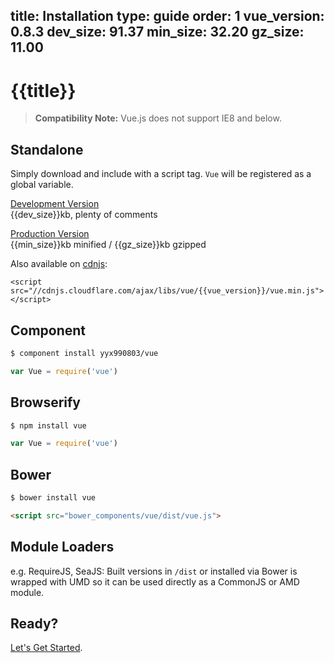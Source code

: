 title: Installation
type: guide
order: 1
vue_version: 0.8.3
dev_size: 91.37
min_size: 32.20
gz_size: 11.00
---

# {{title}}

> **Compatibility Note:** Vue.js does not support IE8 and below.

## Standalone

Simply download and include with a script tag. `Vue` will be registered as a global variable.

<a class="button" href="https://raw.github.com/yyx990803/vue/v{{vue_version}}/dist/vue.js" download>Development Version</a><br><span class="light">{{dev_size}}kb, plenty of comments</span>

<a class="button" href="https://raw.github.com/yyx990803/vue/v{{vue_version}}/dist/vue.min.js" download>Production Version</a><br><span class="light">{{min_size}}kb minified / {{gz_size}}kb gzipped</span>

Also available on [cdnjs](http://cdnjs.com):
```
<script src="//cdnjs.cloudflare.com/ajax/libs/vue/{{vue_version}}/vue.min.js"></script>
```

## Component

``` bash
$ component install yyx990803/vue
```
```js
var Vue = require('vue')
```

## Browserify

``` bash
$ npm install vue
```
```js
var Vue = require('vue')
```

## Bower

``` bash
$ bower install vue
```

``` html
<script src="bower_components/vue/dist/vue.js">
```

## Module Loaders

e.g. RequireJS, SeaJS: Built versions in `/dist` or installed via Bower is wrapped with UMD so it can be used directly as a CommonJS or AMD module.

## Ready?

[Let's Get Started](/guide/).